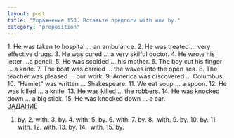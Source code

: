 ```yaml
---
layout: post
title: "Упражнение 153. Вставьте предлоги with или bу."
category: "preposition"
---
```

<section class="question">
1. Не was taken to hospital ... an ambulance. 2. He was treated ... very effective drugs. 3. He was cured ... a very skilful doctor. 4. He wrote his letter ...a pencil. 5. He was scolded ... his mother. 6. The boy cut his finger ... a knife. 7. The boat was carried ... the waves into the open sea. 8. The teacher was pleased ... our work. 9. America was discovered ... Columbus. 10. "Hamlet" was written ... Shakespeare. 11. We eat soup ... a spoon. 12. He was killed
... a knife. 13. He was killed ... the robbers. 14. He was knocked down ... a big stick. 15. He was knocked down ... a car.
</section>

<section class="answer">
<a href="http://www.njnj.ru/golits/golits_prepositions_at_on_in_to_by_of_with_about.htm#a153">ЗАДАНИЕ</a> 

 

1. by. 2. with. 3. by. 4. with. 5. by. 6. with. 7. by. 8.  with. 9. by. 10. by. 11. with. 12. with. 13. by. 14.  with. 15. by.
</section>